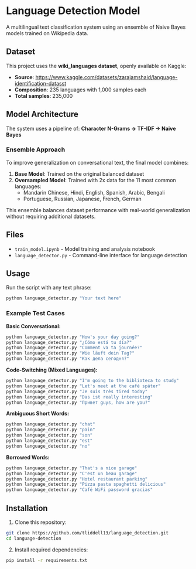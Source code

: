 # Language Detection Model

A multilingual text classification system using an ensemble of Naive Bayes models trained on Wikipedia data.

## Dataset

This project uses the **wiki_languages dataset**, openly available on Kaggle:
- **Source**: https://www.kaggle.com/datasets/zarajamshaid/language-identification-datasst
- **Composition**: 235 languages with 1,000 samples each
- **Total samples**: 235,000

## Model Architecture

The system uses a pipeline of:
**Character N-Grams → TF-IDF → Naive Bayes**

### Ensemble Approach

To improve generalization on conversational text, the final model combines:

1. **Base Model**: Trained on the original balanced dataset
2. **Oversampled Model**: Trained with 2x data for the 11 most common languages:
   - Mandarin Chinese, Hindi, English, Spanish, Arabic, Bengali
   - Portuguese, Russian, Japanese, French, German

This ensemble balances dataset performance with real-world generalization without requiring additional datasets.

## Files

- `train_model.ipynb` - Model training and analysis notebook
- `language_detector.py` - Command-line interface for language detection

## Usage

Run the script with any text phrase:

```bash
python language_detector.py "Your text here"
```

### Example Test Cases

**Basic Conversational:**
```bash
python language_detector.py "How's your day going?"
python language_detector.py "¿Cómo está tu día?"
python language_detector.py "Comment va ta journée?"
python language_detector.py "Wie läuft dein Tag?"
python language_detector.py "Как дела сегодня?"
```

**Code-Switching (Mixed Languages):**
```bash
python language_detector.py "I'm going to the biblioteca to study"
python language_detector.py "Let's meet at the café später"
python language_detector.py "Je suis très tired today"
python language_detector.py "Das ist really interesting"
python language_detector.py "Привет guys, how are you?"
```

**Ambiguous Short Words:**
```bash
python language_detector.py "chat"
python language_detector.py "pain"
python language_detector.py "son"
python language_detector.py "est"
python language_detector.py "no"
```

**Borrowed Words:**
```bash
python language_detector.py "That's a nice garage"
python language_detector.py "C'est un beau garage"
python language_detector.py "Hotel restaurant parking"
python language_detector.py "Pizza pasta spaghetti delicious"
python language_detector.py "Café WiFi password gracias"
```

## Installation

1. Clone this repository:
```bash
git clone https://github.com/tliddell13/language_detection.git
cd language-detection
```

2. Install required dependencies:
```bash
pip install -r requirements.txt
```
